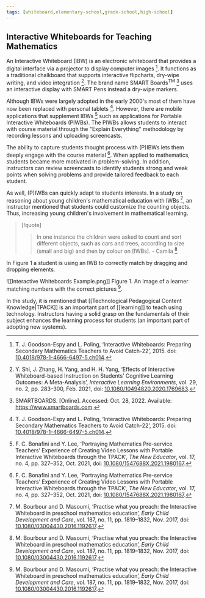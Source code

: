 ```yaml
---
tags: [whiteboard,elementary-school,grade-school,high-school]
---
```


## Interactive Whiteboards for Teaching Mathematics

An Interactive Whiteboard (IBW) is an electronic whiteboard that provides a digital interface via a projector to display computer images [^1]. It functions as a traditional chalkboard that supports interactive flipcharts, dry-wipe writing, and video integration [^2]. The brand name SMART Boards$^{\text{TM}}$ [^3] uses an interactive display with SMART Pens instead a dry-wipe markers. 

Although IBWs were largely adopted in the early 2000's most of them have now been replaced with personal tablets [^1]. However, there are mobile applications that supplement IBWs [^4] such as applications for Portable Interactive Whiteboards (PIWBs). The PIWBs allows students to interact with course material through the "Explain Everything" methodology by recording lessons and uploading screencasts. 

The ability to capture students thought process with (P)IBWs lets them deeply engage with the course material [^4]. When applied to mathematics, students became more motivated in problem-solving. In addition, instructors can review screencasts to identify students strong and weak points when solving problems and provide tailored feedback to each student.

As well, (P)IWBs can quickly adapt to students interests. In a study on reasoning about young children's mathematical education with IWBs [^5], an instructor mentioned that students could customize the counting objects. Thus, increasing young children's involvement in mathematical learning.

> [!quote] 
> > In one instance the children were asked to count and sort different objects, such as cars and trees, according to size (small and big) and then by colour on [IWBs]. - Camila [^5]

In Figure 1 a student is using an IWB to correctly match by dragging and dropping elements. 

![[Interactive Whiteboards Example.png]]
Figure 1. An image of a learner matching numbers with the correct pictures [^5].

In the study, it is mentioned that [[Technological Pedagogical Content Knowledge|TPACK]] is an important part of [[learning]] to teach using technology. Instructors having a solid grasp on the fundamentals of their subject enhances the learning process for students (an important part of adopting new systems).

[^1]: T. J. Goodson-Espy and L. Poling, ‘Interactive Whiteboards: Preparing Secondary Mathematics Teachers to Avoid Catch-22’, 2015. doi: [10.4018/978-1-4666-6497-5.ch014](https://doi.org/10.4018/978-1-4666-6497-5.ch014).
[^2]: Y. Shi, J. Zhang, H. Yang, and H. H. Yang, ‘Effects of Interactive Whiteboard-based Instruction on Students’ Cognitive Learning Outcomes: A Meta-Analysis’, _Interactive Learning Environments_, vol. 29, no. 2, pp. 283–300, Feb. 2021, doi: [10.1080/10494820.2020.1769683](https://doi.org/10.1080/10494820.2020.1769683).
[^3]: SMARTBOARDS. [Online]. Accessed: Oct. 28, 2022. Available: https://www.smartboards.com.
[^4]: F. C. Bonafini and Y. Lee, ‘Portraying Mathematics Pre-service Teachers’ Experience of Creating Video Lessons with Portable Interactive Whiteboards through the TPACK’, _The New Educator_, vol. 17, no. 4, pp. 327–352, Oct. 2021, doi: [10.1080/1547688X.2021.1980167](https://doi.org/10.1080/1547688X.2021.1980167).
[^5]: M. Bourbour and D. Masoumi, ‘Practise what you preach: the Interactive Whiteboard in preschool mathematics education’, _Early Child Development and Care_, vol. 187, no. 11, pp. 1819–1832, Nov. 2017, doi: [10.1080/03004430.2016.1192617](https://doi.org/10.1080/03004430.2016.1192617).